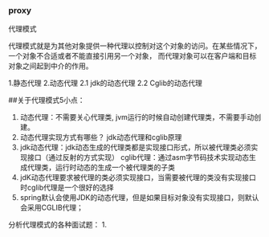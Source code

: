 ### proxy
代理模式

   代理模式就是为其他对象提供一种代理以控制对这个对象的访问。在某些情况下，一个对象不合适或者不能直接引用另一个对象，
而代理对象可以在客户端和目标对象之间起到中介的作用。

1.静态代理
2.动态代理
 2.1 jdk的动态代理
 2.2 Cglib的动态代理
 
 
 ##关于代理模式5小点：
 1. 动态代理：不需要关心代理类, jvm运行的时候自动创建代理类，不需要手动创建。
 2. 动态代理实现方式有哪些？
    jdk动态代理和cglib原理
 3. jdk动态代理：jdk动态生成的代理类都是实现接口形式，所以被代理类必须实现接口（通过反射的方式实现）
    cglib代理：通过asm字节码技术实现动态生成代理类，运行时动态的生成一个被代理类的子类
 4. jdK动态代理要求被代理的类必须实现接口，当需要被代理的类没有实现接口时cglib代理是一个很好的选择
 5. spring默认会使用JDK的动态代理，但是如果目标对象没有实现接口，则默认会采用CGLIB代理；
 
 分析代理模式的各种面试题：
 1.
 
 
 
 
 
 
 
 
